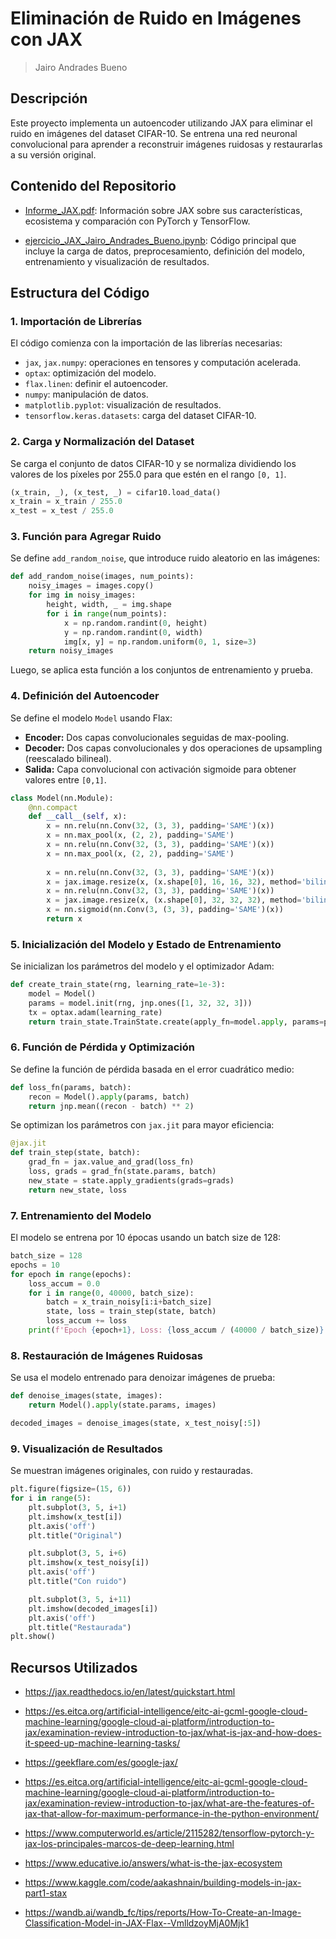 # Eliminación de Ruido en Imágenes con JAX

> Jairo Andrades Bueno

## Descripción

Este proyecto implementa un autoencoder utilizando JAX para eliminar el ruido en imágenes del dataset CIFAR-10. Se entrena una red neuronal convolucional para aprender a reconstruir imágenes ruidosas y restaurarlas a su versión original.

## Contenido del Repositorio

- [Informe_JAX.pdf](Informe_JAX.pdf): Información sobre JAX sobre sus características, ecosistema y comparación con PyTorch y TensorFlow.

- [ejercicio_JAX_Jairo_Andrades_Bueno.ipynb](ejercicio_JAX_Jairo_Andrades_Bueno.ipynb): Código principal que incluye la carga de datos, preprocesamiento, definición del modelo, entrenamiento y visualización de resultados.

## Estructura del Código

### 1. Importación de Librerías
El código comienza con la importación de las librerías necesarias:
- `jax`, `jax.numpy`: operaciones en tensores y computación acelerada.
- `optax`: optimización del modelo.
- `flax.linen`: definir el autoencoder.
- `numpy`: manipulación de datos.
- `matplotlib.pyplot`: visualización de resultados.
- `tensorflow.keras.datasets`: carga del dataset CIFAR-10.

### 2. Carga y Normalización del Dataset
Se carga el conjunto de datos CIFAR-10 y se normaliza dividiendo los valores de los píxeles por 255.0 para que estén en el rango `[0, 1]`.
```python
(x_train, _), (x_test, _) = cifar10.load_data()
x_train = x_train / 255.0
x_test = x_test / 255.0
```

### 3. Función para Agregar Ruido
Se define `add_random_noise`, que introduce ruido aleatorio en las imágenes:
```python
def add_random_noise(images, num_points):
    noisy_images = images.copy()
    for img in noisy_images:
        height, width, _ = img.shape
        for i in range(num_points):
            x = np.random.randint(0, height)
            y = np.random.randint(0, width)
            img[x, y] = np.random.uniform(0, 1, size=3)
    return noisy_images
```
Luego, se aplica esta función a los conjuntos de entrenamiento y prueba.

### 4. Definición del Autoencoder
Se define el modelo `Model` usando Flax:
- **Encoder:** Dos capas convolucionales seguidas de max-pooling.
- **Decoder:** Dos capas convolucionales y dos operaciones de upsampling (reescalado bilineal).
- **Salida:** Capa convolucional con activación sigmoide para obtener valores entre `[0,1]`.
```python
class Model(nn.Module):
    @nn.compact
    def __call__(self, x):
        x = nn.relu(nn.Conv(32, (3, 3), padding='SAME')(x))
        x = nn.max_pool(x, (2, 2), padding='SAME')
        x = nn.relu(nn.Conv(32, (3, 3), padding='SAME')(x))
        x = nn.max_pool(x, (2, 2), padding='SAME')
        
        x = nn.relu(nn.Conv(32, (3, 3), padding='SAME')(x))
        x = jax.image.resize(x, (x.shape[0], 16, 16, 32), method='bilinear')
        x = nn.relu(nn.Conv(32, (3, 3), padding='SAME')(x))
        x = jax.image.resize(x, (x.shape[0], 32, 32, 32), method='bilinear')
        x = nn.sigmoid(nn.Conv(3, (3, 3), padding='SAME')(x))
        return x
```

### 5. Inicialización del Modelo y Estado de Entrenamiento
Se inicializan los parámetros del modelo y el optimizador Adam:
```python
def create_train_state(rng, learning_rate=1e-3):
    model = Model()
    params = model.init(rng, jnp.ones([1, 32, 32, 3]))
    tx = optax.adam(learning_rate)
    return train_state.TrainState.create(apply_fn=model.apply, params=params, tx=tx)
```

### 6. Función de Pérdida y Optimización
Se define la función de pérdida basada en el error cuadrático medio:
```python
def loss_fn(params, batch):
    recon = Model().apply(params, batch)
    return jnp.mean((recon - batch) ** 2)
```

Se optimizan los parámetros con `jax.jit` para mayor eficiencia:
```python
@jax.jit
def train_step(state, batch):
    grad_fn = jax.value_and_grad(loss_fn)
    loss, grads = grad_fn(state.params, batch)
    new_state = state.apply_gradients(grads=grads)
    return new_state, loss
```

### 7. Entrenamiento del Modelo
El modelo se entrena por 10 épocas usando un batch size de 128:
```python
batch_size = 128
epochs = 10
for epoch in range(epochs):
    loss_accum = 0.0
    for i in range(0, 40000, batch_size):
        batch = x_train_noisy[i:i+batch_size]
        state, loss = train_step(state, batch)
        loss_accum += loss
    print(f'Epoch {epoch+1}, Loss: {loss_accum / (40000 / batch_size)}')
```

### 8. Restauración de Imágenes Ruidosas
Se usa el modelo entrenado para denoizar imágenes de prueba:
```python
def denoise_images(state, images):
    return Model().apply(state.params, images)

decoded_images = denoise_images(state, x_test_noisy[:5])
```

### 9. Visualización de Resultados
Se muestran imágenes originales, con ruido y restauradas.
```python
plt.figure(figsize=(15, 6))
for i in range(5):
    plt.subplot(3, 5, i+1)
    plt.imshow(x_test[i])
    plt.axis('off')
    plt.title("Original")

    plt.subplot(3, 5, i+6)
    plt.imshow(x_test_noisy[i])
    plt.axis('off')
    plt.title("Con ruido")

    plt.subplot(3, 5, i+11)
    plt.imshow(decoded_images[i])
    plt.axis('off')
    plt.title("Restaurada")
plt.show()
```

## Recursos Utilizados
- <https://jax.readthedocs.io/en/latest/quickstart.html>

- <https://es.eitca.org/artificial-intelligence/eitc-ai-gcml-google-cloud-machine-learning/google-cloud-ai-platform/introduction-to-jax/examination-review-introduction-to-jax/what-is-jax-and-how-does-it-speed-up-machine-learning-tasks/>

- <https://geekflare.com/es/google-jax/>

- <https://es.eitca.org/artificial-intelligence/eitc-ai-gcml-google-cloud-machine-learning/google-cloud-ai-platform/introduction-to-jax/examination-review-introduction-to-jax/what-are-the-features-of-jax-that-allow-for-maximum-performance-in-the-python-environment/>

- <https://www.computerworld.es/article/2115282/tensorflow-pytorch-y-jax-los-principales-marcos-de-deep-learning.html>

- <https://www.educative.io/answers/what-is-the-jax-ecosystem>

- <https://www.kaggle.com/code/aakashnain/building-models-in-jax-part1-stax>

- <https://wandb.ai/wandb_fc/tips/reports/How-To-Create-an-Image-Classification-Model-in-JAX-Flax--VmlldzoyMjA0Mjk1>


